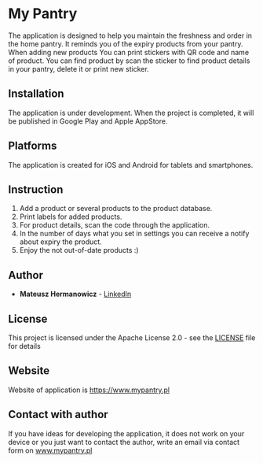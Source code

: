 # My Pantry

The application is designed to help you maintain the freshness and order in the home pantry. It reminds you of the expiry products from your pantry. When adding new products You can print stickers with QR code and name of product. You can find product by scan the sticker to find product details in your pantry, delete it or print new sticker.

## Installation

The application is under development. When the project is completed, it will be published in Google Play and Apple AppStore.

## Platforms

The application is created for iOS and Android for tablets and smartphones.

## Instruction

1. Add a product or several products to the product database.
2. Print labels for added products.
3. For product details, scan the code through the application.
4. In the number of days what you set in settings you can receive a notify about expiry the product.
5. Enjoy the not out-of-date products :)

## Author

* **Mateusz Hermanowicz** - [LinkedIn](https://www.linkedin.com/in/mateusz-hermanowicz-579064182/)

## License

This project is licensed under the Apache License 2.0 - see the [LICENSE](LICENSE) file for details

## Website

Website of application is https://www.mypantry.pl

## Contact with author

If you have ideas for developing the application, it does not work on your device or you just want to contact the author, write an email via contact form on www.mypantry.pl
